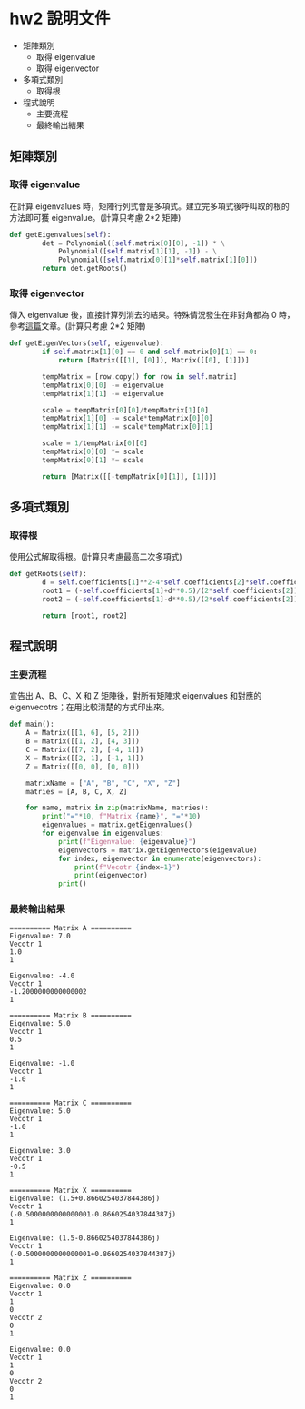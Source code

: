 # hw2 說明文件

- 矩陣類別
    - 取得 eigenvalue
    - 取得 eigenvector
- 多項式類別
    - 取得根
- 程式說明
    - 主要流程
    - 最終輸出結果

## 矩陣類別

### 取得 eigenvalue

在計算 eigenvalues 時，矩陣行列式會是多項式。建立完多項式後呼叫取的根的方法即可獲 eigenvalue。(計算只考慮 2\*2 矩陣)

```python
def getEigenvalues(self):
        det = Polynomial([self.matrix[0][0], -1]) * \
            Polynomial([self.matrix[1][1], -1]) - \
            Polynomial([self.matrix[0][1]*self.matrix[1][0]])
        return det.getRoots()
```

### 取得 eigenvector

傳入 eigenvalue 後，直接計算列消去的結果。特殊情況發生在非對角都為 0 時，參考[這篇](https://people.math.harvard.edu/~knill/teaching/math21b2004/exhibits/2dmatrices/index.html)文章。(計算只考慮 2*2 矩陣)

```python
def getEigenVectors(self, eigenvalue):
        if self.matrix[1][0] == 0 and self.matrix[0][1] == 0:
            return [Matrix([[1], [0]]), Matrix([[0], [1]])]

        tempMatrix = [row.copy() for row in self.matrix]
        tempMatrix[0][0] -= eigenvalue
        tempMatrix[1][1] -= eigenvalue

        scale = tempMatrix[0][0]/tempMatrix[1][0]
        tempMatrix[1][0] -= scale*tempMatrix[0][0]
        tempMatrix[1][1] -= scale*tempMatrix[0][1]

        scale = 1/tempMatrix[0][0]
        tempMatrix[0][0] *= scale
        tempMatrix[0][1] *= scale

        return [Matrix([[-tempMatrix[0][1]], [1]])]
```

## 多項式類別

### 取得根

使用公式解取得根。(計算只考慮最高二次多項式)
```python
def getRoots(self):
        d = self.coefficients[1]**2-4*self.coefficients[2]*self.coefficients[0]
        root1 = (-self.coefficients[1]+d**0.5)/(2*self.coefficients[2])
        root2 = (-self.coefficients[1]-d**0.5)/(2*self.coefficients[2])

        return [root1, root2]
```

## 程式說明

### 主要流程
宣告出 A、B、C、X 和 Z 矩陣後，對所有矩陣求 eigenvalues 和對應的 eigenvecotrs；在用比較清楚的方式印出來。
```python
def main():
    A = Matrix([[1, 6], [5, 2]])
    B = Matrix([[1, 2], [4, 3]])
    C = Matrix([[7, 2], [-4, 1]])
    X = Matrix([[2, 1], [-1, 1]])
    Z = Matrix([[0, 0], [0, 0]])

    matrixName = ["A", "B", "C", "X", "Z"]
    matries = [A, B, C, X, Z]

    for name, matrix in zip(matrixName, matries):
        print("="*10, f"Matrix {name}", "="*10)
        eigenvalues = matrix.getEigenvalues()
        for eigenvalue in eigenvalues:
            print(f"Eigenvalue: {eigenvalue}")
            eigenvectors = matrix.getEigenVectors(eigenvalue)
            for index, eigenvector in enumerate(eigenvectors):
                print(f"Vecotr {index+1}")
                print(eigenvector)
            print()
```
### 最終輸出結果
```
========== Matrix A ==========
Eigenvalue: 7.0
Vecotr 1
1.0 
1 

Eigenvalue: -4.0
Vecotr 1
-1.2000000000000002 
1 

========== Matrix B ==========
Eigenvalue: 5.0
Vecotr 1
0.5 
1 

Eigenvalue: -1.0
Vecotr 1
-1.0 
1 

========== Matrix C ==========
Eigenvalue: 5.0
Vecotr 1
-1.0 
1 

Eigenvalue: 3.0
Vecotr 1
-0.5 
1 

========== Matrix X ==========
Eigenvalue: (1.5+0.8660254037844386j)     
Vecotr 1
(-0.5000000000000001-0.8660254037844387j) 
1 

Eigenvalue: (1.5-0.8660254037844386j)     
Vecotr 1
(-0.5000000000000001+0.8660254037844387j) 
1 

========== Matrix Z ==========
Eigenvalue: 0.0
Vecotr 1
1 
0 
Vecotr 2
0 
1 

Eigenvalue: 0.0
Vecotr 1
1
0
Vecotr 2
0
1
```
